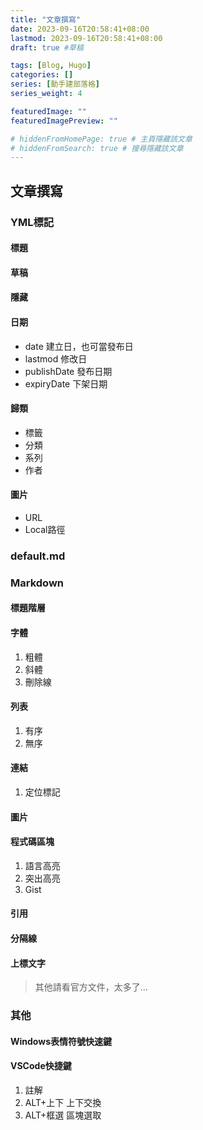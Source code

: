 ```yaml
---
title: "文章撰寫"
date: 2023-09-16T20:58:41+08:00
lastmod: 2023-09-16T20:58:41+08:00
draft: true #草稿

tags: [Blog, Hugo]
categories: []
series: [動手建部落格]
series_weight: 4

featuredImage: ""
featuredImagePreview: ""

# hiddenFromHomePage: true # 主頁隱藏該文章
# hiddenFromSearch: true # 搜尋隱藏該文章
---
```


## 文章撰寫

### YML標記

#### 標題

#### 草稿

#### 隱藏

#### 日期

* date 建立日，也可當發布日
* lastmod 修改日
* publishDate 發布日期
* expiryDate 下架日期

#### 歸類

* 標籤
* 分類
* 系列
* 作者

#### 圖片

* URL
* Local路徑

### default.md

### Markdown

#### 標題階層

#### 字體

1. 粗體
2. 斜體
3. 刪除線

#### 列表

1. 有序
2. 無序

#### 連結

1. 定位標記

#### 圖片

#### 程式碼區塊

1. 語言高亮
2. 突出高亮
3. Gist

#### 引用

#### 分隔線

#### 上標文字

> 其他請看官方文件，太多了...

### 其他

#### Windows表情符號快速鍵

#### VSCode快捷鍵

1. 註解
2. ALT+上下 上下交換
3. ALT+框選 區塊選取
